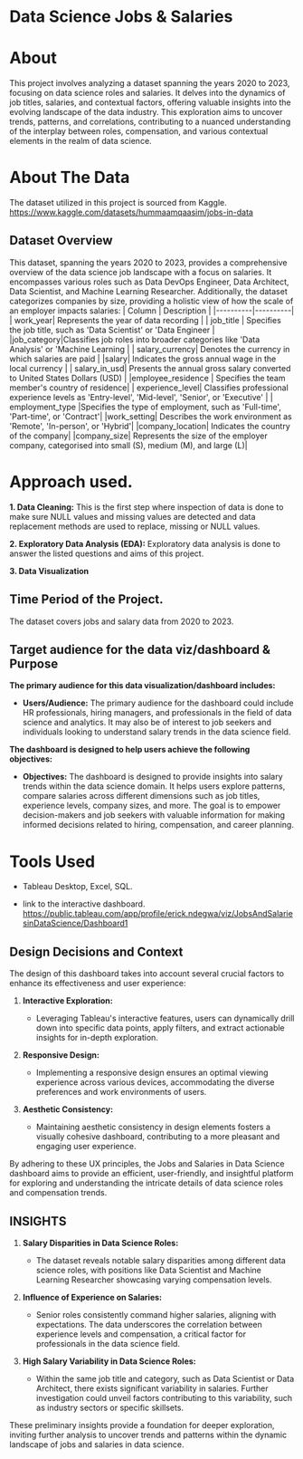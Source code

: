 
#  Data Science Jobs & Salaries 

# About

This project involves analyzing a dataset spanning the years 2020 to 2023, focusing on data science roles and salaries. It delves into the dynamics of job titles, salaries, and contextual factors, offering valuable insights into the evolving landscape of the data industry.  This exploration aims to uncover trends, patterns, and correlations, contributing to a nuanced understanding of the interplay between roles, compensation, and various contextual elements in the realm of data science.






# About The Data

The dataset utilized in this project is sourced from Kaggle. https://www.kaggle.com/datasets/hummaamqaasim/jobs-in-data

## Dataset Overview

This dataset, spanning the years 2020 to 2023, provides a comprehensive overview of the data science job landscape with a focus on salaries. It encompasses various roles such as Data DevOps Engineer, Data Architect, Data Scientist, and Machine Learning Researcher. Additionally, the dataset categorizes companies by size, providing a holistic view of how the scale of an employer impacts salaries:
| Column | Description | 
|----------|----------|
| work_year| Represents the year of data recording | 
| job_title | Specifies the job title, such as 'Data Scientist' or 'Data Engineer | 
|job_category|Classifies job roles into broader categories like 'Data Analysis' or 'Machine Learning  |
| salary_currency| Denotes the currency in which salaries are paid   | 
|salary| Indicates the gross annual wage in the local currency  | 
| salary_in_usd| Presents the annual gross salary converted to United States Dollars (USD) | 
|employee_residence |  Specifies the team member's country of residence| 
| experience_level|  Classifies professional experience levels as 'Entry-level', 'Mid-level', 'Senior', or 'Executive' |
| employment_type |Specifies the type of employment, such as 'Full-time', 'Part-time', or 'Contract'|
|work_setting| Describes the work environment as 'Remote', 'In-person', or 'Hybrid'|
|company_location| Indicates the country of the company|
|company_size| Represents the size of the employer company, categorised into small (S), medium (M), and large (L)|













# Approach used.
**1. Data Cleaning:** This is the first step where inspection of data is done to make sure NULL values and missing values are detected and data replacement methods are used to replace, missing or NULL values.

**2. Exploratory Data Analysis (EDA):** Exploratory data analysis is done to answer the listed questions and aims of this project.

**3. Data Visualization** 


## Time Period of the Project.
The dataset covers jobs and salary data from 2020 to 2023. 

## Target audience for the data viz/dashboard & Purpose
**The primary audience for this data visualization/dashboard includes:**
 
- **Users/Audience:** The primary audience for the dashboard could include HR professionals, hiring managers, and professionals in the field of data science and analytics. It may also be of interest to job seekers and individuals looking to understand salary trends in the data science field.

**The dashboard is designed to help users achieve the following objectives:**
- **Objectives:** The dashboard is designed to provide insights into salary trends within the data science domain. It helps users explore patterns, compare salaries across different dimensions such as job titles, experience levels, company sizes, and more. The goal is to empower decision-makers and job seekers with valuable information for making informed decisions related to hiring, compensation, and career planning.





# Tools Used 
* Tableau Desktop, Excel, SQL.
- link to the interactive dashboard.
https://public.tableau.com/app/profile/erick.ndegwa/viz/JobsAndSalariesinDataScience/Dashboard1
 
## Design Decisions and Context
The design of this dashboard takes into account several crucial factors to enhance its effectiveness and user experience:


1. **Interactive Exploration:**
   -  Leveraging Tableau's interactive features, users can dynamically drill down into specific data points, apply filters, and extract actionable insights for in-depth exploration.

2. **Responsive Design:**
   -   Implementing a responsive design ensures an optimal viewing experience across various devices, accommodating the diverse preferences and work environments of users.

3. **Aesthetic Consistency:**
   -   Maintaining aesthetic consistency in design elements fosters a visually cohesive dashboard, contributing to a more pleasant and engaging user experience.

By adhering to these UX principles, the Jobs and Salaries in Data Science dashboard aims to provide an efficient, user-friendly, and insightful platform for exploring and understanding the intricate details of data science roles and compensation trends.



## INSIGHTS

1. **Salary Disparities in Data Science Roles:**
   *  The dataset reveals notable salary disparities among different data science roles, with positions like Data Scientist and Machine Learning Researcher showcasing varying compensation levels.

2. **Influence of Experience on Salaries:**
   *  Senior roles consistently command higher salaries, aligning with expectations. The data underscores the correlation between experience levels and compensation, a critical factor for professionals in the data science field.

3. **High Salary Variability in Data Science Roles:**
   *  Within the same job title and category, such as Data Scientist or Data Architect, there exists significant variability in salaries. Further investigation could unveil factors contributing to this variability, such as industry sectors or specific skillsets.

These preliminary insights provide a foundation for deeper exploration, inviting further analysis to uncover trends and patterns within the dynamic landscape of jobs and salaries in data science.

